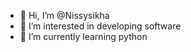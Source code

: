 - 👋 Hi, I’m @Nissysikha
- 👀 I’m interested in developing software
- 🌱 I’m currently learning python

<!---
Nissysikha/Nissysikha is a ✨ special ✨ repository because its `README.md` (this file) appears on your GitHub profile.
You can click the Preview link to take a look at your changes.
--->
